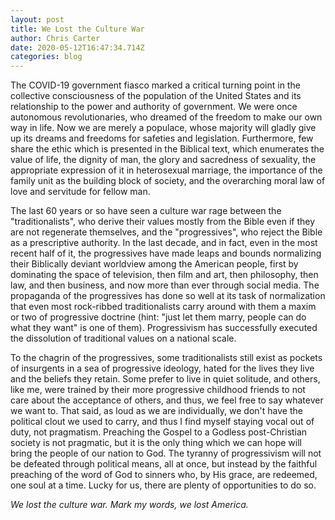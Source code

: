 ```yaml
---
layout: post
title: We Lost the Culture War
author: Chris Carter
date: 2020-05-12T16:47:34.714Z
categories: blog
---
```

The COVID-19 government fiasco marked a critical turning point in the collective consciousness of the population of the United States and its relationship to the power and authority of government. We were once autonomous revolutionaries, who dreamed of the freedom to make our own way in life. Now we are merely a populace, whose majority will gladly give up its dreams and freedoms for safeties and legislation. Furthermore, few share the ethic which is presented in the Biblical text, which enumerates the value of life, the dignity of man, the glory and sacredness of sexuality, the appropriate expression of it in heterosexual marriage, the importance of the family unit as the building block of society, and the overarching moral law of love and servitude for fellow man.



The last 60 years or so have seen a culture war rage between the "traditionalists", who derive their values mostly from the Bible even if they are not regenerate themselves, and the "progressives", who reject the Bible as a prescriptive authority. In the last decade, and in fact, even in the most recent half of it, the progressives have made leaps and bounds normalizing their Biblically deviant worldview among the American people, first by dominating the space of television, then film and art, then philosophy, then law, and then business, and now more than ever through social media. The propaganda of the progressives has done so well at its task of normalization that even most rock-ribbed traditionalists carry around with them a maxim or two of progressive doctrine (hint: "just let them marry, people can do what they want" is one of them). Progressivism has successfully executed the dissolution of traditional values on a national scale.



To the chagrin of the progressives, some traditionalists still exist as pockets of insurgents in a sea of progressive ideology, hated for the lives they live and the beliefs they retain. Some prefer to live in quiet solitude, and others, like me, were trained by their more progressive childhood friends to not care about the acceptance of others, and thus, we feel free to say whatever we want to. That said, as loud as we are individually, we don't have the political clout we used to carry, and thus I find myself staying vocal out of duty, not pragmatism. Preaching the Gospel to a Godless post-Christian society is not pragmatic, but it is the only thing which we can hope will bring the people of our nation to God. The tyranny of progressivism will not be defeated through political means, all at once, but instead by the faithful preaching of the word of God to sinners who, by His grace, are redeemed, one soul at a time. Lucky for us, there are plenty of opportunities to do so.



*We lost the culture war. Mark my words, we lost America.*
